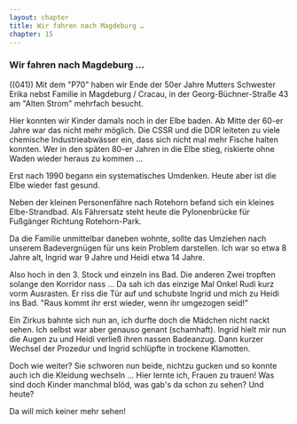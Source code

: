```yaml
---  
layout: chapter
title: Wir fahren nach Magdeburg …
chapter: 15
---  
```


### Wir fahren nach Magdeburg …

((041)) Mit dem "P70" haben wir Ende der 50er Jahre Mutters Schwester Erika
nebst Familie in Magdeburg / Cracau, in der Georg-Büchner-Straße 43 am "Alten
Strom" mehrfach besucht.

Hier konnten wir Kinder damals noch in der Elbe baden. Ab Mitte der 60-er
Jahre war das nicht mehr möglich. Die CSSR und die DDR leiteten zu viele
chemische Industrieabwässer ein, dass sich nicht mal mehr Fische halten
konnten. Wer in den späten 80-er Jahren in die Elbe stieg, riskierte ohne
Waden wieder heraus zu kommen …

Erst nach 1990 begann ein systematisches Umdenken. Heute aber ist die Elbe
wieder fast gesund.

Neben der kleinen Personenfähre nach Rotehorn befand sich ein kleines Elbe-Strandbad. Als Fährersatz steht heute die Pylonenbrücke für Fußgänger Richtung
Rotehorn-Park.

Da die Familie unmittelbar daneben wohnte, sollte das Umziehen nach unserem
Badevergnügen für uns kein Problem darstellen. Ich war so etwa 8 Jahre alt,
Ingrid war 9 Jahre und Heidi etwa 14 Jahre.

Also hoch in den 3. Stock und einzeln ins Bad. Die anderen Zwei tropften
solange den Korridor nass … Da sah ich das einzige Mal Onkel Rudi kurz vorm
Ausrasten. Er riss die Tür auf und schubste Ingrid und mich zu Heidi ins Bad.
"Raus kommt ihr erst wieder, wenn ihr umgezogen seid!"

Ein Zirkus bahnte sich nun an, ich durfte doch die Mädchen nicht nackt sehen.
Ich selbst war aber genauso genant (schamhaft). Ingrid hielt mir nun die Augen
zu und Heidi verließ ihren nassen Badeanzug. Dann kurzer Wechsel der Prozedur
und Ingrid schlüpfte in trockene Klamotten.

Doch wie weiter? Sie schworen nun beide, nichtzu gucken und so konnte auch ich
die Kleidung wechseln … Hier lernte ich, Frauen zu trauen! Was sind doch
Kinder manchmal blöd, was gab's da schon zu sehen? Und heute?

Da will mich keiner mehr sehen!

